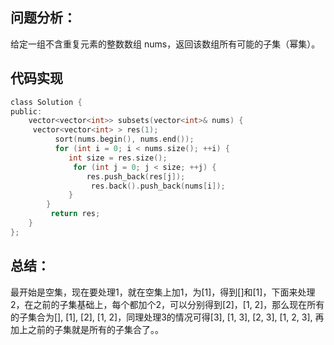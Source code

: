 ## 问题分析： 
给定一组不含重复元素的整数数组 nums，返回该数组所有可能的子集（幂集）。
## 代码实现
```c
class Solution {
public:
    vector<vector<int>> subsets(vector<int>& nums) {
     vector<vector<int> > res(1);
          sort(nums.begin(), nums.end());
          for (int i = 0; i < nums.size(); ++i) {
             int size = res.size();
              for (int j = 0; j < size; ++j) {
                 res.push_back(res[j]);               
                  res.back().push_back(nums[i]);
             }
        }
         return res;   
    }
};
```
## 总结：
最开始是空集，现在要处理1，就在空集上加1，为[1]，得到[]和[1]，下面来处理2，在之前的子集基础上，每个都加个2，可以分别得到[2]，[1, 2]，那么现在所有的子集合为[], [1], [2], [1, 2]，同理处理3的情况可得[3], [1, 3], [2, 3], [1, 2, 3], 再加上之前的子集就是所有的子集合了。。
      
      